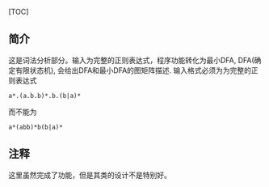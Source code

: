 [TOC]
## 简介
这是词法分析部分。输入为完整的正则表达式，程序功能转化为最小DFA, DFA(确定有限状态机), 会给出DFA和最小DFA的图矩阵描述.
输入格式必须为为完整的正则表达式

```
a*.(a.b.b)*.b.(b|a)*
```
而不能为
```
a*(abb)*b(b|a)*
```
## 注释
这里虽然完成了功能，但是其类的设计不是特别好。